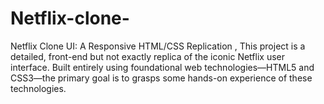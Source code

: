 # Netflix-clone-
 Netflix Clone UI: A Responsive HTML/CSS Replication , This project is a detailed, front-end but not exactly replica of the iconic Netflix user interface. Built entirely using foundational web technologies—HTML5 and CSS3—the primary goal is to grasps some hands-on experience of these technologies.
